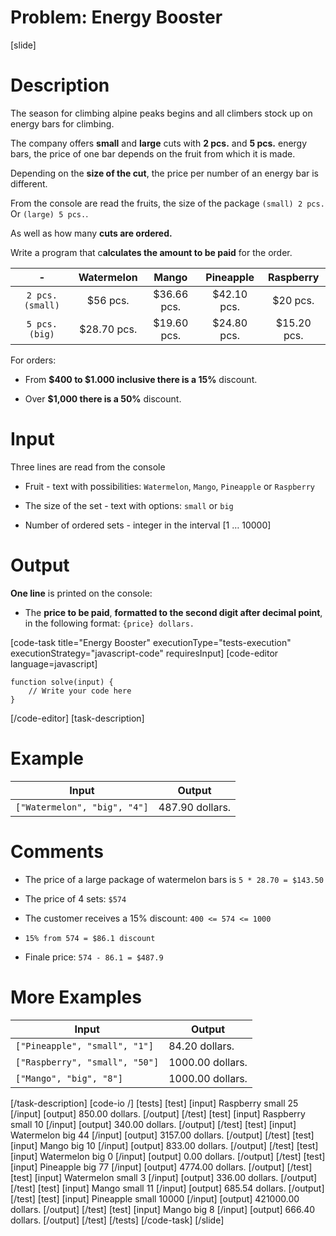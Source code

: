 # Problem: Energy Booster

[slide]

# Description

The season for climbing alpine peaks begins and all climbers stock up on energy bars for climbing.

The company offers **small** and **large** cuts with **2 pcs.** and **5 pcs.** energy bars, the price of one bar depends on the fruit from which it is made.

Depending on the **size of the cut**, the price per number of an energy bar is different.

From the console are read the fruits, the size of the package `(small) 2 pcs.` Or `(large) 5 pcs.`. 

As well as how many **cuts are ordered.**

Write a program that c**alculates the amount to be paid** for the order.


| \- | Watermelon  | Mango | Pineapple   | Raspberry |
| :---:       |    :----:   |   :---:     |  :---:     | :---:     |
| `2 pcs. (small)` | $56 pcs.  | $36.66 pcs. |$42.10 pcs. | $20 pcs.|
| `5 pcs. (big)`  | $28.70 pcs.  | $19.60 pcs. |$24.80 pcs. | $15.20 pcs.|

For orders:

- From **$400 to $1.000 inclusive there is a 15\%** discount.

- Over **$1,000 there is a 50\%** discount.

# Input

Three lines are read from the console

- Fruit - text with possibilities: `Watermelon`, `Mango`, `Pineapple` or `Raspberry`

- The size of the set - text with options: `small` or `big`

- Number of ordered sets - integer in the interval \[1 … 10000\]


# Output

**One line** is printed on the console:

- The **price to be paid**, **formatted to the second digit after decimal point**, in the following format: `{price} dollars.`


[code-task title="Energy Booster" executionType="tests-execution" executionStrategy="javascript-code" requiresInput]
[code-editor language=javascript]
```
function solve(input) {
	// Write your code here
}
```
[/code-editor]
[task-description]

# Example

| **Input** | **Output** |
| --- | --- |
|`["Watermelon", "big", "4"]` | 487.90 dollars. |

# Comments

- The price of a large package of watermelon bars is `5 * 28.70 = $143.50`

- The price of 4 sets: `$574`

- The customer receives a 15\% discount: `400 <= 574 <= 1000`

- `15% from 574 = $86.1 discount`

- Finale price: `574 - 86.1 = $487.9`


# More Examples

| **Input** | **Output** |
| --- | --- |
|`["Pineapple", "small", "1"]` | 84.20 dollars. |
|`["Raspberry", "small", "50"]` | 1000.00 dollars. |
|`["Mango", "big", "8"]` | 1000.00 dollars. |

[/task-description]
[code-io /]
[tests]
[test]
[input]
Raspberry
small
25
[/input]
[output]
850.00 dollars.
[/output]
[/test]
[test]
[input]
Raspberry
small
10
[/input]
[output]
340.00 dollars.
[/output]
[/test]
[test]
[input]
Watermelon
big
44
[/input]
[output]
3157.00 dollars.
[/output]
[/test]
[test]
[input]
Mango
big
10
[/input]
[output]
833.00 dollars.
[/output]
[/test]
[test]
[input]
Watermelon
big
0
[/input]
[output]
0.00 dollars.
[/output]
[/test]
[test]
[input]
Pineapple
big
77
[/input]
[output]
4774.00 dollars.
[/output]
[/test]
[test]
[input]
Watermelon
small
3
[/input]
[output]
336.00 dollars.
[/output]
[/test]
[test]
[input]
Mango
small
11
[/input]
[output]
685.54 dollars.
[/output]
[/test]
[test]
[input]
Pineapple
small
10000
[/input]
[output]
421000.00 dollars.
[/output]
[/test]
[test]
[input]
Mango
big
8
[/input]
[output]
666.40 dollars.
[/output]
[/test]
[/tests]
[/code-task]
[/slide]